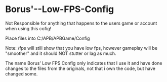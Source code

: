 Borus'--Low-FPS-Config
=====================

Not Responsible for anything that happens to the users game or account when using this cofig!

Place files into C:/APB/APBGame/Config



Note: /fps will still show that you have low fps, however gameplay will be "smoother" and it should NOT stutter or lag as much.

The name Borus' Low FPS Config only indicates that I use it and have done changes to the files from the originals, not that i own the code, but have changed some.
